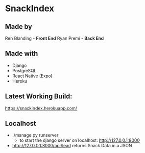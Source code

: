 # SnackIndex

## Made by

Ren Blanding  - **Front End**
Ryan Premi - **Back End**

## Made with

- Django
- PostgreSQL
- React Native (Expo)
- Heroku

## Latest Working Build:

https://snackindex.herokuapp.com/

## Localhost

- ./manage.py runserver
   - to start the django server on localhost:  http://127.0.0.1:8000
- http://127.0.0.1:8000/api/lead returns Snack Data in a JSON


